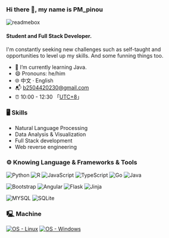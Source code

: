 ### Hi there 👋, my name is PM_pinou

![readmebox](https://github.com/kfear1337/kfear1337/assets/48602426/321cdb85-9a6d-489a-8646-0c96997f2953)

#### Student and Full Stack Developer.

I'm constantly seeking new challenges such as self-taught and opportunities to level up my skills. And some funning things too.


<!-- [![Hits](https://hits.seeyoufarm.com/api/count/incr/badge.svg?url=https%3A%2F%2Fgithub.com%2Fkfear1337%2Fkfear1337&count_bg=%2379C83D&title_bg=%23555555&icon=&icon_color=%23E7E7E7&title=Profile+Views&edge_flat=false)](https://hits.seeyoufarm.com)
[![Twitter Badge](https://img.shields.io/badge/-Twitter-1da1f2?labelColor=1da1f2&logo=twitter&logoColor=white&link=https://twitter.com/H0llyW00dzZ)](https://twitter.com/H0llyW00dzZ) -->

- 🌱 I’m currently learning Java.
- 😄 Pronouns: he/him
- 🌐 中文 · English
- 📬 b2504420230@gmail.com
- ⏰ 10:00 - 12:30 「[UTC+8](https://time.is/UTC+8)」

<!-- - 📫 How to reach me:
   <details>
   <summary>Import My OpenPGP</summary>

   ``` sh
   curl -s https://github.com/kfear1337.gpg | gpg --import
   ```
   </details> -->

### 🖥 Skills

<!-- - Machine Learning -->
- Natural Language Processing
- Data Analysis & Visualization
- Full Stack development
- Web reverse engineering

### ⚙️ Knowing Language & Frameworks & Tools

![Python](https://img.shields.io/badge/Python-gray.svg?logo=Python&labelColor=353535)
![R](https://img.shields.io/badge/R-gray.svg?logo=R&labelColor=353535)
![JavaScript](https://img.shields.io/badge/JavaScript-gray.svg?logo=JavaScript&labelColor=353535)
![TypeScript](https://img.shields.io/badge/TypeScript-gray.svg?logo=TypeScript&labelColor=353535)
![Go](https://img.shields.io/badge/Go-gray.svg?logo=Go&labelColor=353535)
![Java](https://img.shields.io/badge/Java-gray.svg?logo=Java&labelColor=353535)  

![Bootstrap](https://img.shields.io/badge/Bootstrap-gray.svg?logo=Bootstrap&labelColor=353535)
![Angular](https://img.shields.io/badge/Angular-gray.svg?logo=Angular&labelColor=353535)
![Flask](https://img.shields.io/badge/Flask-gray.svg?logo=Flask&labelColor=353535)
![Jinja](https://img.shields.io/badge/Jinja-gray.svg?logo=Jinja&labelColor=353535)

![MYSQL](https://img.shields.io/badge/MYSQL-gray.svg?logo=MYSQL&labelColor=353535)
![SQLite](https://img.shields.io/badge/SQLite-gray.svg?logo=SQLite&labelColor=353535)

<!-- ![PostgreSQL](https://img.shields.io/badge/PostgreSQL-gray.svg?logo=PostgreSQL&labelColor=353535)

![Redis](https://img.shields.io/badge/Redis-gray.svg?logo=Redis&labelColor=353535)

![PHP](https://img.shields.io/badge/PHP-gray.svg?logo=PHP&labelColor=353535) -->

### 🖳 Machine

[![OS - Linux](https://img.shields.io/badge/OS-Linux-blue?logo=linux&logoColor=white)](https://www.linux.org/ "Go to Linux homepage")
[![OS - Windows](https://img.shields.io/badge/OS-Windows-blue?logo=windows&logoColor=white)](https://www.microsoft.com/en-us/windows/ "Go to Windows homepage")

<!-- [![OS - Kali Linux](https://img.shields.io/badge/OS-Kali%20Linux-blue?logo=kali-linux&logoColor=white)](https://www.kali.org/ "Go to Kali Linux homepage") -->

<!-- ### 🚀 Current Streak & Contribution
<details>
<summary>Here</summary><br>
{% if activity %}
![GitHub streak stats](https://streak-stats.demolab.com?user={{ author }}&theme=transparent&hide_border=true&card_width=837)
> **Note**
  > Some private repositories are not visible here. 
  {% for repo in repositories %}
  {% if not repo.private %}
  - [![{{ repo.name | replace('-', '--') | replace('_', '__') | urlencode }}](https://img.shields.io/badge/{{ repo.name | replace('-', '--') | replace('_', '__') | urlencode }}-gray.svg?logo=github&labelColor=353535)]({{ repo.html_url }}) {% if repo.languages %} {% for language, value in repo.languages.items() %} {% if language == 'HTML' %} ![HTML5](https://img.shields.io/badge/HTML5-gray.svg?logo=HTML5&labelColor=353535) {% elif language == 'Dockerfile' %} ![Docker](https://img.shields.io/badge/Docker-gray.svg?logo=docker&color=353535) {% elif language == 'CodeQL' %} ![CodeQL](https://img.shields.io/badge/CodeQL-purple.svg?logo=github) {% elif language == 'C#' %} ![CSharp](https://img.shields.io/badge/CSharp-gray.svg?logo=CSharp&color=353535) {% else %} ![{{ language }}](https://img.shields.io/badge/{{ language }}-gray.svg?logo={{ language | replace(' ', '%20') }}&color=353535) {% endif %} {% endfor %}
  {% else %}
   No language information available for this repository.
  {% endif %}
  {% endif %}
  {% endfor %}
### 📓 Total Repositories & Gist
  
   - [![All Repositories](https://img.shields.io/badge/All%20Repositories-{{ total_repos }}-gray.svg?logo=github&logoColor=white&labelColor=353535)](https://github.com/{{ author }}?tab=repositories) ![Public Repositories](https://img.shields.io/badge/Public%20Repositories-{{ public_repos }}-gray.svg?logo=github&logoColor=white&labelColor=353535) ![Private Repositories](https://img.shields.io/badge/Private%20Repositories-{{ private_repos }}-gray.svg?logo=github&logoColor=white&labelColor=353535)
   - [![All Gist](https://img.shields.io/badge/All%20Gist-{{ total_gists }}-gray.svg?logo=github&logoColor=white&labelColor=353535)](https://gist.github.com/{{ author }}) ![Public Gists](https://img.shields.io/badge/Public%20Gists-{{ public_gists }}-gray.svg?logo=github&logoColor=white&labelColor=353535) ![Private Gists](https://img.shields.io/badge/Private%20Gists-{{ private_gists }}-gray.svg?logo=github&logoColor=white&labelColor=353535)
### 🏆 Achievements
[![Pair Extraordinaire](https://img.shields.io/badge/Pair%20Extraordinaire-%E2%9A%A1-gray.svg?logo=github&color=353535)](https://github.com/{{ author }}?tab=achievements) [![Quickdraw](https://img.shields.io/badge/Quickdraw-%F0%9F%96%8B-gray.svg?logo=github&color=353535)](https://github.com/{{ author }}?tab=achievements) [![Pull Shark](https://img.shields.io/badge/Pull%20Shark-%F0%9F%A6%88-gray.svg?logo=github&color=353535)](https://github.com/{{ author }}?tab=achievements) [![YOLO](https://img.shields.io/badge/YOLO-%F0%9F%91%80-gray.svg?logo=github&color=353535)](https://github.com/{{ author }}?tab=achievements) [![Public Donation](https://img.shields.io/badge/Public%20Donation-%F0%9F%92%B8-gray.svg?logo=github&color=353535)](https://github.com/{{ author }}?tab=achievements)
{% else %}
> **Warning**
  > No activity data available.
{% endif %}

</details> -->

